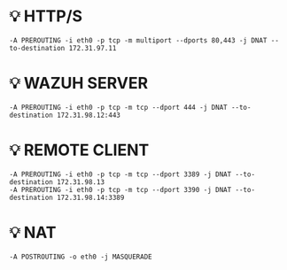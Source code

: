 # 💡  HTTP/S

    -A PREROUTING -i eth0 -p tcp -m multiport --dports 80,443 -j DNAT --to-destination 172.31.97.11
# 💡  WAZUH SERVER
    
    -A PREROUTING -i eth0 -p tcp -m tcp --dport 444 -j DNAT --to-destination 172.31.98.12:443
# 💡  REMOTE CLIENT

    -A PREROUTING -i eth0 -p tcp -m tcp --dport 3389 -j DNAT --to-destination 172.31.98.13
    -A PREROUTING -i eth0 -p tcp -m tcp --dport 3390 -j DNAT --to-destination 172.31.98.14:3389
# 💡  NAT

    -A POSTROUTING -o eth0 -j MASQUERADE
